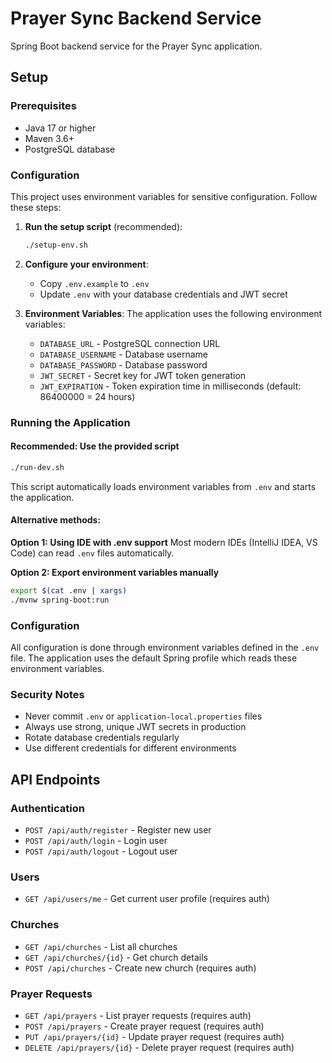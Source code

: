 # Prayer Sync Backend Service

Spring Boot backend service for the Prayer Sync application.

## Setup

### Prerequisites
- Java 17 or higher
- Maven 3.6+
- PostgreSQL database

### Configuration

This project uses environment variables for sensitive configuration. Follow these steps:

1. **Run the setup script** (recommended):
   ```bash
   ./setup-env.sh
   ```

2. **Configure your environment**:
   - Copy `.env.example` to `.env`
   - Update `.env` with your database credentials and JWT secret

3. **Environment Variables**:
   The application uses the following environment variables:
   - `DATABASE_URL` - PostgreSQL connection URL
   - `DATABASE_USERNAME` - Database username
   - `DATABASE_PASSWORD` - Database password
   - `JWT_SECRET` - Secret key for JWT token generation
   - `JWT_EXPIRATION` - Token expiration time in milliseconds (default: 86400000 = 24 hours)

### Running the Application

#### Recommended: Use the provided script
```bash
./run-dev.sh
```
This script automatically loads environment variables from `.env` and starts the application.

#### Alternative methods:

**Option 1: Using IDE with .env support**
Most modern IDEs (IntelliJ IDEA, VS Code) can read `.env` files automatically.

**Option 2: Export environment variables manually**
```bash
export $(cat .env | xargs)
./mvnw spring-boot:run
```

### Configuration

All configuration is done through environment variables defined in the `.env` file. The application uses the default Spring profile which reads these environment variables.

### Security Notes

- Never commit `.env` or `application-local.properties` files
- Always use strong, unique JWT secrets in production
- Rotate database credentials regularly
- Use different credentials for different environments

## API Endpoints

### Authentication
- `POST /api/auth/register` - Register new user
- `POST /api/auth/login` - Login user
- `POST /api/auth/logout` - Logout user

### Users
- `GET /api/users/me` - Get current user profile (requires auth)

### Churches
- `GET /api/churches` - List all churches
- `GET /api/churches/{id}` - Get church details
- `POST /api/churches` - Create new church (requires auth)

### Prayer Requests
- `GET /api/prayers` - List prayer requests (requires auth)
- `POST /api/prayers` - Create prayer request (requires auth)
- `PUT /api/prayers/{id}` - Update prayer request (requires auth)
- `DELETE /api/prayers/{id}` - Delete prayer request (requires auth)